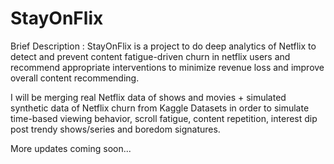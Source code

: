 # StayOnFlix # 
Brief Description : 
StayOnFlix is a project to do deep analytics of Netflix to detect and prevent content fatigue-driven churn in netflix users
and recommend appropriate interventions to minimize revenue loss and improve overall content recommending.

I will be  merging real Netflix data of shows and movies + simulated synthetic data of Netflix churn from Kaggle Datasets in order to
simulate time-based viewing behavior, scroll fatigue, content repetition, interest dip post trendy shows/series and boredom signatures.

More updates coming soon... 

